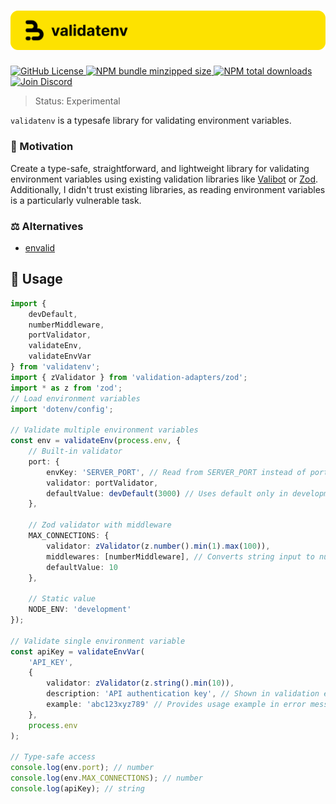 <h1 align="center">
    <img src="https://raw.githubusercontent.com/builder-group/community/develop/packages/validatenv/.github/banner.svg" alt="validatenv banner">
</h1>

<p align="left">
    <a href="https://github.com/builder-group/community/blob/develop/LICENSE">
        <img src="https://img.shields.io/github/license/builder-group/community.svg?label=license&style=flat&colorA=293140&colorB=FDE200" alt="GitHub License"/>
    </a>
    <a href="https://www.npmjs.com/package/validatenv">
        <img src="https://img.shields.io/bundlephobia/minzip/validatenv.svg?label=minzipped%20size&style=flat&colorA=293140&colorB=FDE200" alt="NPM bundle minzipped size"/>
    </a>
    <a href="https://www.npmjs.com/package/validatenv">
        <img src="https://img.shields.io/npm/dt/validatenv.svg?label=downloads&style=flat&colorA=293140&colorB=FDE200" alt="NPM total downloads"/>
    </a>
    <a href="https://discord.gg/w4xE3bSjhQ">
        <img src="https://img.shields.io/discord/795291052897992724.svg?label=&logo=discord&logoColor=000000&color=293140&labelColor=FDE200" alt="Join Discord"/>
    </a>
</p>

> Status: Experimental

`validatenv` is a typesafe library for validating environment variables.

### 🌟 Motivation

Create a type-safe, straightforward, and lightweight library for validating environment variables using existing validation libraries like [Valibot](https://valibot.dev/) or [Zod](https://zod.dev/).
Additionally, I didn't trust existing libraries, as reading environment variables is a particularly vulnerable task.

### ⚖️ Alternatives

- [envalid](https://github.com/af/envalid)

## 📖 Usage

```ts
import {
	devDefault,
	numberMiddleware,
	portValidator,
	validateEnv,
	validateEnvVar
} from 'validatenv';
import { zValidator } from 'validation-adapters/zod';
import * as z from 'zod';
// Load environment variables
import 'dotenv/config';

// Validate multiple environment variables
const env = validateEnv(process.env, {
	// Built-in validator
	port: {
		envKey: 'SERVER_PORT', // Read from SERVER_PORT instead of port
		validator: portValidator,
		defaultValue: devDefault(3000) // Uses default only in development environment
	},

	// Zod validator with middleware
	MAX_CONNECTIONS: {
		validator: zValidator(z.number().min(1).max(100)),
		middlewares: [numberMiddleware], // Converts string input to number
		defaultValue: 10
	},

	// Static value
	NODE_ENV: 'development'
});

// Validate single environment variable
const apiKey = validateEnvVar(
	'API_KEY',
	{
		validator: zValidator(z.string().min(10)),
		description: 'API authentication key', // Shown in validation error messages for better debugging
		example: 'abc123xyz789' // Provides usage example in error messages
	},
	process.env
);

// Type-safe access
console.log(env.port); // number
console.log(env.MAX_CONNECTIONS); // number
console.log(apiKey); // string
```
